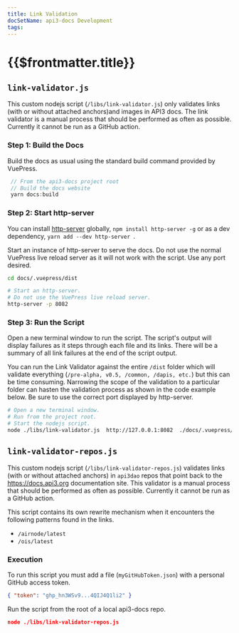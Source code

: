 ```yaml
---
title: Link Validation
docSetName: api3-docs Development
tags:
---
```


# {{$frontmatter.title}}

<TocHeader />
<TOC class="table-of-contents" :include-level="[2,3]" />

## `link-validator.js`

This custom nodejs script (`/libs/link-validator.js`) only validates links (with
or without attached anchors)and images in API3 docs. The link validator is a
manual process that should be performed as often as possible. Currently it
cannot be run as a GitHub action.

### Step 1: Build the Docs

Build the docs as usual using the standard build command provided by VuePress.

```js
 // From the api3-docs project root
 // Build the docs website
 yarn docs:build

```

### Step 2: Start http-server

You can install [http-server](https://www.npmjs.com/package/http-server)
globally, `npm install http-server -g` or as a dev dependency,
`yarn add --dev http-server `.

Start an instance of http-server to serve the docs. Do not use the normal
VuePress live reload server as it will not work with the script. Use any port
desired.

```sh
cd docs/.vuepress/dist

# Start an http-server.
# Do not use the VuePress live reload server.
http-server -p 8082
```

### Step 3: Run the Script

Open a new terminal window to run the script. The script's output will display
failures as it steps through each file and its links. There will be a summary of
all link failures at the end of the script output.

You can run the Link Validator against the entire `/dist` folder which will
validate everything (`/pre-alpha, v0.5, /common, /dapis, etc.`) but this can be
time consuming. Narrowing the scope of the validation to a particular folder can
hasten the validation process as shown in the code example below. Be sure to use
the correct port displayed by http-server.

```sh
# Open a new terminal window.
# Run from the project root.
# Start the nodejs script.
node ./libs/link-validator.js  http://127.0.0.1:8082  ./docs/.vuepress/dist/airnode/v0.5
```

## `link-validator-repos.js`

This custom nodejs script (`/libs/link-validator-repos.js`) validates links
(with or without attached anchors) in `api3dao` repos that point back to the
https://docs.api3.org documentation site. This validator is a manual process
that should be performed as often as possible. Currently it cannot be run as a
GitHub action.

This script contains its own rewrite mechanism when it encounters the following
patterns found in the links.

- `/airnode/latest`
- `/ois/latest`

### Execution

To run this script you must add a file (`myGitHubToken.json`) with a personal
GitHub access token.

```json
{ "token": "ghp_hn3WSv9...4QIJ4Q1li2" }
```

Run the script from the root of a local api3-docs repo.

```json
node ./libs/link-validator-repos.js
```

